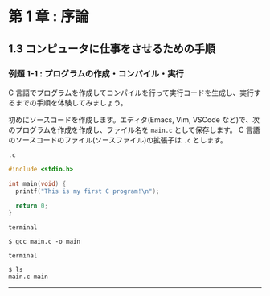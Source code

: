 # 第 1 章 : 序論

## 1.3 コンピュータに仕事をさせるための手順

### 例題 1-1 : プログラムの作成・コンパイル・実行

C 言語でプログラムを作成してコンパイルを行って実行コードを生成し、実行するまでの手順を体験してみましょう。

初めにソースコードを作成します。エディタ(Emacs, Vim, VSCode など)で、次のプログラムを作成を作成し、ファイル名を `main.c` として保存します。
C 言語のソースコードのファイル(ソースファイル)の拡張子は `.c` とします。

`.c`
````c
#include <stdio.h>

int main(void) {
  printf("This is my first C program!\n");

  return 0;
}
````


`terminal`
````
$ gcc main.c -o main
````

`terminal`
````
$ ls
main.c main
````

---


